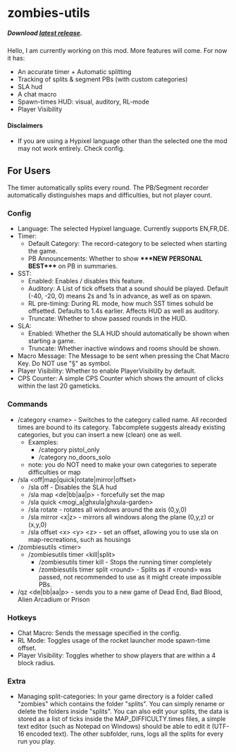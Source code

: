 # zombies-utils
##### Download [latest release](https://github.com/Stachelbeere1248/zombies-utils/releases/latest).
Hello, I am currently working on this mod. More features will come. For now it has:
- An accurate timer + Automatic splitting
- Tracking of splits & segment PBs (with custom categories)
- SLA hud
- A chat macro
- Spawn-times HUD: visual, auditory, RL-mode
- Player Visibility
#### Disclaimers
- If you are using a Hypixel language other than the selected one the mod may not work entirely. Check config.
## For Users
The timer automatically splits every round. The PB/Segment recorder automatically distinguishes maps and difficulties, but not player count.
### Config
- Language: The selected Hypixel language. Currently supports EN,FR,DE.
- Timer:
  - Default Category: The record-category to be selected when starting the game.
  - PB Announcements: Whether to show **\*\*\*NEW PERSONAL BEST\*\*\*** on PB in summaries.
- SST:
  - Enabled: Enables / disables this feature.
  - Auditory: A List of tick offsets that a sound should be played. Default (-40, -20, 0) means 2s and 1s in advance, as well as on spawn.
  - RL pre-timing: During RL mode, how much SST times sohuld be offsetted. Defaults to 1.4s earlier. Affects HUD as well as auditory.
  - Truncate: Whether to show passed rounds in the HUD.
- SLA:
  - Enabled: Whether the SLA HUD should automatically be shown when starting a game.
  - Truncate: Whether inactive windows and rooms should be shown.
- Macro Message: The Message to be sent when pressing the Chat Macro Key. Do NOT use "§" as symbol.
- Player Visibility: Whether to enable PlayerVisibility by default.
- CPS Counter: A simple CPS Counter which shows the amount of clicks within the last 20 gameticks.
### Commands
- /category \<name> - Switches to the category called name. All recorded times are bound to its category. Tabcomplete suggests already existing categories, but you can insert a new (clean) one as well.
  - Examples:
    - /category pistol_only
    - /category no_doors_solo
  - note: you do NOT need to make your own categories to seperate difficulties or map
- /sla \<off|map|quick|rotate|mirror|offset>
  - /sla off - Disables the SLA hud
  - /sla map \<de|bb|aa|p> - forcefully set the map
  - /sla quick \<mogi_a|ghxula|ghxula-garden>
  - /sla rotate - rotates all windows around the axis (0,y,0)
  - /sla mirror \<x|z> - mirrors all windows along the plane (0,y,z) or (x,y,0)
  - /sla offset \<x> \<y> \<z> - set an offset, allowing you to use sla on map-recreations, such as housings
- /zombiesutils \<timer>
  - /zombiesutils timer \<kill|split>
    - /zombiesutils timer kill - Stops the running timer completely
    - /zombiesutils timer split \<round> - Splits as if \<round> was passed, not recommended to use as it might create impossible PBs.
- /qz \<de|bb|aa|p> - sends you to a new game of Dead End, Bad Blood, Alien Arcadium or Prison
### Hotkeys
- Chat Macro: Sends the message specified in the config.
- RL Mode: Toggles usage of the rocket launcher mode spawn-time offset.
- Player Visibility: Toggles whether to show players that are within a 4 block radius.
### Extra
- Managing split-categories: In your game directory is a folder called "zombies" which contains the folder "splits". You can simply rename or delete the folders inside "splits". You can also edit your splits, the data is stored as a list of ticks inside the MAP_DIFFICULTY.times files, a simple text editor (such as Notepad on Windows) should be able to edit it (UTF-16 encoded text). The other subfolder, runs, logs all the splits for every run you play.
